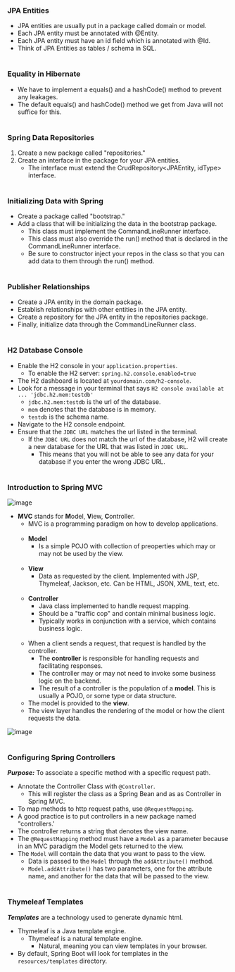 ### JPA Entities
* JPA entities are usually put in a package called domain or model.
* Each JPA entity must be annotated with @Entity.
* Each JPA entity must have an id field which is annotated with @Id.
* Think of JPA Entities as tables / schema in SQL.
<br><br>

### Equality in Hibernate
* We have to implement a equals() and a hashCode() method to prevent any leakages.
* The default equals() and hashCode() method we get from Java will not suffice for this.
<br><br>

### Spring Data Repositories
1. Create a new package called "repositories."
2. Create an interface in the package for your JPA entities.
   * The interface must extend the CrudRepository<JPAEntity, idType> interface.
<br><br>

### Initializing Data with Spring
* Create a package called "bootstrap."
* Add a class that will be initializing the data in the bootstrap package.
  * This class must implement the CommandLineRunner interface.
  * This class must also override the run() method that is declared in the CommandLineRunner interface.
  * Be sure to constructor inject your repos in the class so that you can add data to them through the run() method.
<br><br>

### Publisher Relationships
* Create a JPA entity in the domain package.
* Establish relationships with other entities in the JPA entity.
* Create a repository for the JPA entity in the repositories package.
* Finally, initialize data through the CommandLineRunner class.
<br><br>

### H2 Database Console
* Enable the H2 console in your `application.properties`.
  * To enable the H2 server: `spring.h2.console.enabled=true`
* The H2 dashboard is located at `yourdomain.com/h2-console`.
* Look for a message in your terminal that says `H2 console available at ... 'jdbc.h2.mem:testdb'`
  * `jdbc.h2.mem:testdb` is the url of the database.
  * `mem` denotes that the database is in memory.
  * `testdb` is the schema name.
* Navigate to the H2 console endpoint.
* Ensure that the `JDBC URL` matches the url listed in the terminal.
  * If the `JDBC URL` does not match the url of the database, H2 will create a new database for the URL that was listed in `JDBC URL`.
    * This means that you will not be able to see any data for your database if you enter the wrong JDBC URL. 
<br><br>

### Introduction to Spring MVC
![image](https://i.imgur.com/Pd13Au6.png)
<br>
* **MVC** stands for **M**odel, **V**iew, **C**ontroller.
  * MVC is a programming paradigm on how to develop applications.<br><br>
  * **Model**
    * Is a simple POJO with collection of preoperties which may or may not be used by the view.<br><br>
  * **View**
    * Data as requested by the client. Implemented with JSP, Thymeleaf, Jackson, etc. Can be HTML, JSON, XML, text, etc.<br><br>
  * **Controller**
    * Java class implemented to handle request mapping. 
    * Should be a "traffic cop" and contain minimal business logic. 
    * Typically works in conjunction with a service, which contains business logic.<br><br>
  * When a client sends a request, that request is handled by the controller.
    * The **controller** is responsible for handling requests and facilitating responses.
    * The controller may or may not need to invoke some business logic on the backend.
    * The result of a controller is the population of a **model**. This is usually a POJO, or some type or data structure.
  * The model is provided to the **view**.
  * The view layer handles the rendering of the model or how the client requests the data.

![image](https://i.imgur.com/7HZRKBt.png)
<br><br>

### Configuring Spring Controllers
***Purpose:*** To associate a specific method with a specific request path.
* Annotate the Controller Class with ```@Controller```.
  * This will register the class as a Spring Bean and as as Controller in Spring MVC.
* To map methods to http request paths, use ```@RequestMapping```.
* A good practice is to put controllers in a new package named "controllers.'
* The controller returns a string that denotes the view name.
* The ```@RequestMapping``` method must have a ```Model``` as a parameter because in an MVC paradigm the Model gets returned to the view.
* The ```Model``` will contain the data that you want to pass to the view.
  * Data is passed to the ```Model``` through the ```addAttribute()``` method.
  * ```Model.addAttribute()``` has two parameters, one for the attribute name, and another for the data that will be passed to the view.
<br><br>

### Thymeleaf Templates
***Templates*** are a technology used to generate dynamic html.
  * Thymeleaf is a Java template engine.
      * Thymeleaf is a natural template engine.
        * Natural, meaning you can view templates in your browser.
* By default, Spring Boot will look for templates in the ```resources/templates``` directory.
<br><br>

